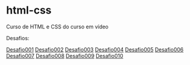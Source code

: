 # html-css
 Curso de HTML e CSS do curso em vídeo

 Desafios:

<a href="https://isoc4.github.io/html-css/desafios/d001/index.html">Desafio001</a>
<a href="https://isoc4.github.io/html-css/desafios/d002/index.html">Desafio002</a>
<a href="https://isoc4.github.io/html-css/desafios/d003/index.html">Desafio003</a>
<a href="https://isoc4.github.io/html-css/desafios/d004/index.html">Desafio004</a>
<a href="https://isoc4.github.io/html-css/desafios/d005/index.html">Desafio005</a>
<a href="https://isoc4.github.io/html-css/desafios/d006/index.html">Desafio006</a>
<a href="https://isoc4.github.io/html-css/desafios/d007/index.html">Desafio007</a>
<a href="https://isoc4.github.io/html-css/desafios/d008/index.html">Desafio008</a>
<a href="https://isoc4.github.io/html-css/desafios/d009/index.html">Desafio009</a>
<a href="https://isoc4.github.io/html-css/desafios/d010/index.html">Desafio010</a>